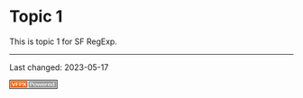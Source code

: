 # Topic 1

This is topic 1 for SF RegExp.

----
Last changed: 2023-05-17

![powered by VFPX](./images/vfpxpoweredby_alternative.gif "powered by VFPX")